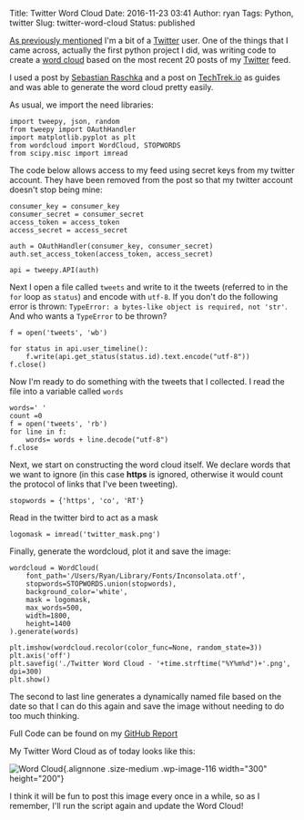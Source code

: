 Title: Twitter Word Cloud
Date: 2016-11-23 03:41
Author: ryan
Tags: Python, twitter
Slug: twitter-word-cloud
Status: published

[As previously mentioned](/pitching-stats-and-python.html) I'm a bit of a [Twitter](https://www.twitter.com) user. One of the things that I came across, actually the first python project I did, was writing code to create a [word cloud](https://en.wikipedia.org/wiki/Tag_cloud) based on the most recent 20 posts of my [Twitter](https://www.twitter.com/) feed.

I used a post by [Sebastian Raschka](http://sebastianraschka.com/Articles/2014_twitter_wordcloud.html) and a post on [TechTrek.io](http://www.techtrek.io/generating-word-cloud-from-twitter-feed-with-python/) as guides and was able to generate the word cloud pretty easily.

As usual, we import the need libraries:

    import tweepy, json, random
    from tweepy import OAuthHandler
    import matplotlib.pyplot as plt
    from wordcloud import WordCloud, STOPWORDS
    from scipy.misc import imread

The code below allows access to my feed using secret keys from my twitter account. They have been removed from the post so that my twitter account doesn't stop being mine:

    consumer_key = consumer_key
    consumer_secret = consumer_secret
    access_token = access_token
    access_secret = access_secret

    auth = OAuthHandler(consumer_key, consumer_secret)
    auth.set_access_token(access_token, access_secret)

    api = tweepy.API(auth)

Next I open a file called `tweets` and write to it the tweets (referred to in the `for` loop as `status`) and encode with `utf-8`. If you don't do the following error is thrown: `TypeError: a bytes-like object is required, not 'str'`. And who wants a `TypeError` to be thrown?

    f = open('tweets', 'wb')

    for status in api.user_timeline():
        f.write(api.get_status(status.id).text.encode("utf-8"))
    f.close()

Now I'm ready to do something with the tweets that I collected. I read the file into a variable called `words`

    words=' '
    count =0
    f = open('tweets', 'rb')
    for line in f:
        words= words + line.decode("utf-8")
    f.close

Next, we start on constructing the word cloud itself. We declare words that we want to ignore (in this case **https** is ignored, otherwise it would count the protocol of links that I've been tweeting).

    stopwords = {'https', 'co', 'RT'}

Read in the twitter bird to act as a mask

    logomask = imread('twitter_mask.png')

Finally, generate the wordcloud, plot it and save the image:

    wordcloud = WordCloud(
        font_path='/Users/Ryan/Library/Fonts/Inconsolata.otf',
        stopwords=STOPWORDS.union(stopwords),
        background_color='white',
        mask = logomask,
        max_words=500,
        width=1800,
        height=1400
    ).generate(words)

    plt.imshow(wordcloud.recolor(color_func=None, random_state=3))
    plt.axis('off')
    plt.savefig('./Twitter Word Cloud - '+time.strftime("%Y%m%d")+'.png', dpi=300)
    plt.show()

The second to last line generates a dynamically named file based on the date so that I can do this again and save the image without needing to do too much thinking.

Full Code can be found on my [GitHub Report](https://www.github.com/miloardot/)

My Twitter Word Cloud as of today looks like this:

![Word Cloud](/images/uploads/2017/12/Twitter-Word-Cloud-20161122-300x200.png){.alignnone .size-medium .wp-image-116 width="300" height="200"}

I think it will be fun to post this image every once in a while, so as I remember, I'll run the script again and update the Word Cloud!
